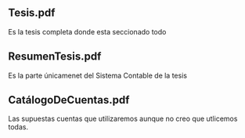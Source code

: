 ## Tesis.pdf
Es la tesis completa donde esta seccionado todo

## ResumenTesis.pdf

Es la parte únicamenet del Sistema Contable de la tesis

## CatálogoDeCuentas.pdf
Las supuestas cuentas que utilizaremos aunque no creo que utlicemos todas.